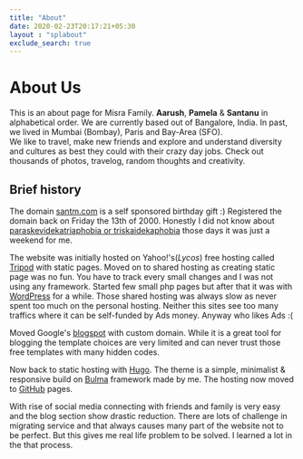 ```yaml
---
title: "About"
date: 2020-02-23T20:17:21+05:30
layout : "splabout"
exclude_search: true
---
```

# About Us #
This is an about page for Misra Family.
**Aarush**, **Pamela** & **Santanu** in alphabetical order.
We are currently based out of Bangalore, India. In past, we lived in Mumbai (Bombay), Paris and Bay-Area (SFO).   
We like to travel, make new friends and explore and understand diversity and cultures as best they could with their crazy day jobs. Check out thousands of photos, travelog, random thoughts and creativity.  

## Brief history ##
The domain [santm.com](https://santm.com) is a self sponsored birthday gift :)
Registered the domain back on Friday the 13th of 2000. Honestly I did not know about [paraskevidekatriaphobia  or triskaidekaphobia](https://en.wikipedia.org/wiki/Triskaidekaphobia) those days it was just a weekend for me.

The website was initially hosted on Yahoo!'s(*Lycos*) free hosting called [Tripod](http://santm.tripod.com/) with static pages. Moved on to shared hosting as creating static page was no fun. You have to track every small changes and I was not using any framework. Started few small php pages but after that it was with [WordPress](https://wordpress.org) for a while. Those shared hosting was always slow as never spent too much on the personal hosting. Neither this sites see too many traffics where it can be self-funded by Ads money. Anyway who likes Ads :(   

Moved Google's [blogspot](https://blogspot.com) with custom domain. While it is a great tool for blogging the template choices are very limited and can never trust those free templates with many hidden codes.

Now back to static hosting with [Hugo](https://gohugo.io). The theme is a simple, minimalist & responsive build on [Bulma](https://bulma.io) framework made by me. The hosting now moved to [GitHub](https://github.org) pages. 

With rise of social media connecting with friends and family is very easy and the blog section show drastic reduction. There are lots of challenge in migrating service and that always causes many part of the website not to be perfect. But this gives me real life problem to be solved.  I learned a lot in the that process.
